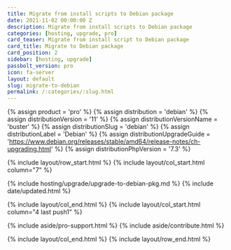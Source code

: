 ```yaml
---
title: Migrate from install scripts to Debian package
date: 2021-11-02 00:00:00 Z
description: Migrate from install scripts to Debian package
categories: [hosting, upgrade, pro]
card_teaser: Migrate from install script to Debian package
card_title: Migrate to Debian package
card_position: 2
sidebar: [hosting, upgrade]
passbolt_version: pro
icon: fa-server
layout: default
slug: migrate-to-debian
permalink: /:categories/:slug.html
---
```


{% assign product = 'pro' %}
{% assign distribution = 'debian' %}
{% assign distributionVersion = '11' %}
{% assign distributionVersionName = 'buster' %}
{% assign distributionSlug = 'debian' %}
{% assign distributionLabel = 'Debian' %}
{% assign distributionUpgradeGuide = 'https://www.debian.org/releases/stable/amd64/release-notes/ch-upgrading.html' %}
{% assign distributionPhpVersion = '7.3' %}

{% include layout/row_start.html %}
{% include layout/col_start.html column="7" %}

{% include hosting/upgrade/upgrade-to-debian-pkg.md %}
{% include date/updated.html %}

{% include layout/col_end.html %}
{% include layout/col_start.html column="4 last push1" %}

{% include aside/pro-support.html %}
{% include aside/contribute.html %}

{% include layout/col_end.html %}
{% include layout/row_end.html %}
